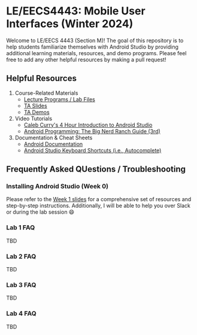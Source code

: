 # LE/EECS4443: Mobile User Interfaces (Winter 2024)
Welcome to LE/EECS 4443 (Section M)! The goal of this repository is to help students familiarize themselves with Android Studio by providing additional learning materials, resources, and demo programs. 
Please feel free to add any other helpful resources by making a pull request! 
## Helpful Resources
1. Course-Related Materials
     - [Lecture Programs / Lab Files](https://github.com/yorku-ease/EECS4443-Demos)
     - [TA Slides]()
     - [TA Demos]()
2. Video Tutorials
    - [Caleb Curry's 4 Hour Introduction to Android Studio](https://www.youtube.com/watch?v=tZvjSl9dswg&themeRefresh=1)
    - [Android Programming: The Big Nerd Ranch Guide (3rd)](https://www.amazon.ca/Android-Programming-Nerd-Ranch-Guide/dp/0134706056)
3. Documentation & Cheat Sheets
   - [Android Documentation](https://developer.android.com/docs) 
   - [Android Studio Keyboard Shortcuts (i.e., Autocomplete)](https://developer.android.com/studio/intro/keyboard-shortcuts)
## Frequently Asked QUestions / Troubleshooting
### Installing Android Studio (Week 0)
Please refer to the [Week 1 slides](https://github.com/stoyonaga/EECS4443_W24_Assets/blob/main/TA%20Slides/Week%201%20-%20Introduction.pdf) for a comprehensive set of resources and step-by-step instructions. Additionally, I will be able to help you over Slack or during the lab session 😄
### Lab 1 FAQ
TBD
### Lab 2 FAQ
TBD
### Lab 3 FAQ
TBD
### Lab 4 FAQ
TBD
